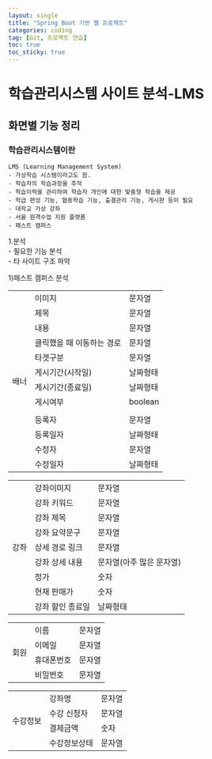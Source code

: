 ```yaml
---
layout: single
title: "Spring Boot 기반 웹 프로젝트"
categories: coding
tag: [Git, 프로젝트 연습]
toc: true
toc_sticky: true 
---
```


# 학습관리시스템 사이트 분석-LMS

## 화면별 기능 정리

### 학습관리시스템이란
```
LMS (Learning Management System)
- 가상학습 시스템이라고도 함.
- 학습자의 학습과정을 추적
- 학습이력을 관리하여 학습자 개인에 대한 맞춤형 학습을 제공
- 학급 편성 기능, 협동학습 기능, 출결관리 기능, 게시판 등이 필요
- 대학교 가상 강좌
- 서울 원격수업 지원 플랫폼
- 패스트 캠퍼스
```

1.분석  
 \- 필요한 기능 분석  
 \- 타 사이트 구조 파악 

1\)패스트 캠퍼스 분석
<table>
  <tr><td rowspan="13">배너</td>
      <td>이미지</td><td>문자열</td></tr>
  <tr><td>제목</td><td>문자열</td></tr>
  <tr><td>내용</td><td>문자열</td></tr>
  <tr><td>클릭했을 때 이동하는 경로</td><td>문자열</td></tr>
  <tr><td>타겟구분</td><td>문자열</td></tr>
  <tr><td>게시기간(시작일)</td><td>날짜형태</td></tr>
  <tr><td>게시기간(종료일)</td><td>날짜형태</td></tr>
  <tr><td>게시여부</td><td>boolean</td></tr>
  <tr><td></td><td></td></tr>
  <tr><td>등록자</td><td>문자열</td></tr>
  <tr><td>등록일자</td><td>날짜형태</td></tr>
  <tr><td>수정자</td><td>문자열</td></tr>
  <tr><td>수정일자</td><td>날짜형태</td></tr>
</table>



<table>
  <tr><td rowspan="13">강좌</td>
      <td>강좌이미지</td><td>문자열</td></tr>
  <tr><td>강좌 키워드</td><td>문자열</td></tr>
  <tr><td>강좌 제목</td><td>문자열</td></tr>
  <tr><td>강좌 요약문구</td><td>문자열</td></tr>
  <tr><td>상세 경로 링크</td><td>문자열</td></tr>
  <tr><td>강좌 상세 내용</td><td>문자열(아주 많은 문자열)</td></tr>
  <tr><td>정가</td><td>숫자</td></tr>
  <tr><td>현재 판매가</td><td>숫자</td></tr>
  <tr><td>강좌 할인 종료일</td><td>날짜형태</td></tr>
</table>

<table>
  <tr><td rowspan="13">회원</td>
      <td>이름</td><td>문자열</td></tr>
  <tr><td>이메일</td><td>문자열</td></tr>
  <tr><td>휴대폰번호</td><td>문자열</td></tr>
  <tr><td>비밀번호</td><td>문자열</td></tr>
</table>

<table>
  <tr><td rowspan="13">수강정보</td>
      <td>강좌명</td><td>문자열</td></tr>
  <tr><td>수강 신청자</td><td>문자열</td></tr>
  <tr><td>결제금액</td><td>숫자</td></tr>
  <tr><td>수강정보상태</td><td>문자열</td></tr>
</table>

